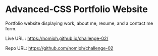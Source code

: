 # Advanced-CSS Portfolio Website

Portfolio website displaying work, about me, resume, and a contact me form. 


Live URL : https://nomioh.github.io/challenge-02/

Repo URL: https://github.com/nomioh/challenge-02
